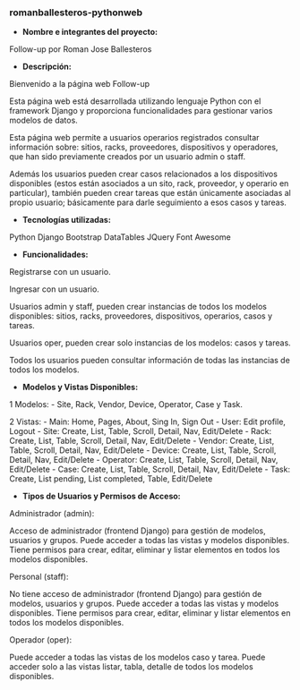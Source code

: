 ### romanballesteros-pythonweb

- **Nombre e integrantes del proyecto:**

Follow-up por Roman Jose Ballesteros

- **Descripción:**

Bienvenido a la página web Follow-up

Esta página web está desarrollada utilizando lenguaje Python con el framework Django y proporciona funcionalidades para gestionar varios modelos de datos.

Esta página web permite a usuarios operarios registrados consultar información sobre: sitios, racks, proveedores, dispositivos y operadores, que han sido previamente creados por un usuario admin o staff.

Además los usuarios pueden crear casos relacionados a los dispositivos disponibles (estos están asociados a un sito, rack, proveedor, y operario en particular), también pueden crear tareas que están únicamente asociadas al propio usuario; básicamente para darle seguimiento a esos casos y tareas.

- **Tecnologías utilizadas:**

Python
Django
Bootstrap
DataTables
JQuery
Font Awesome
 
- **Funcionalidades:**

Registrarse con un usuario.

Ingresar con un usuario.

Usuarios admin y staff, pueden crear instancias de todos los modelos disponibles: sitios, racks, proveedores, dispositivos, operarios, casos y tareas.

Usuarios oper, pueden crear solo instancias de los modelos: casos y tareas.

Todos los usuarios pueden consultar información de todas las instancias de todos los modelos.

- **Modelos y Vistas Disponibles:**

1 Modelos:
    - Site, Rack, Vendor, Device, Operator, Case y Task.

2 Vistas:
    - Main: Home, Pages, About, Sing In, Sign Out
    - User: Edit profile, Logout
    - Site: Create, List, Table, Scroll, Detail, Nav, Edit/Delete
    - Rack: Create, List, Table, Scroll, Detail, Nav, Edit/Delete
    - Vendor: Create, List, Table, Scroll, Detail, Nav, Edit/Delete
    - Device: Create, List, Table, Scroll, Detail, Nav, Edit/Delete
    - Operator: Create, List, Table, Scroll, Detail, Nav, Edit/Delete
    - Case: Create, List, Table, Scroll, Detail, Nav, Edit/Delete
    - Task: Create, List pending, List completed, Table, Edit/Delete

- **Tipos de Usuarios y Permisos de Acceso:**

Administrador (admin):

Acceso de administrador (frontend Django) para gestión de modelos, usuarios y grupos.
Puede acceder a todas las vistas y modelos disponibles.
Tiene permisos para crear, editar, eliminar y listar elementos en todos los modelos disponibles.

Personal (staff):

No tiene acceso de administrador (frontend Django) para gestión de modelos, usuarios y grupos.
Puede acceder a todas las vistas y modelos disponibles.
Tiene permisos para crear, editar, eliminar y listar elementos en todos los modelos disponibles.

Operador (oper):

Puede acceder a todas las vistas de los modelos caso y tarea.
Puede acceder solo a las vistas listar, tabla, detalle de todos los modelos disponibles.